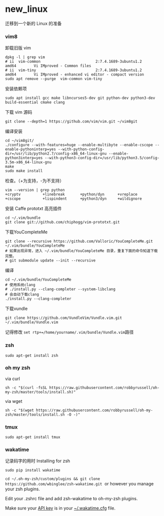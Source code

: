 # new_linux
迁移到一个新的 Linux 的准备

### vim8
卸载旧版 vim
```
dpkg -l | grep vim
# ii  vim-common                         2:7.4.1689-3ubuntu1.2             amd64        Vi IMproved - Common files
# ii  vim-tiny                           2:7.4.1689-3ubuntu1.2             amd64        Vi IMproved - enhanced vi editor - compact version
sudo apt remove --purge  vim-common vim-tiny
```
安装依赖项
```
sudo apt install gcc make libncurses5-dev git python-dev python3-dev build-essential cmake clang
```
下载 vim 源码
```
git clone --depth=1 https://github.com/vim/vim.git ~/vim8git
```
编译安装
```
cd ~/vim8git/
./configure --with-features=huge --enable-multibyte --enable-cscope --enable-pythoninterp=yes --with-python-config-dir=/usr/lib/python2.7/config-x86_64-linux-gnu --enable-python3interp=yes --with-python3-config-dir=/usr/lib/python3.5/config-3.5m-x86_64-linux-gnu
make
sudo make install
```
检查。（+为支持，-为不支持）
```
vim --version | grep python
+cryptv          +linebreak       +python/dyn      +vreplace
+cscope          +lispindent      +python3/dyn     +wildignore
```
安装 Caffe prototxt 高亮插件  
```
cd ~/.vim/bundle
git clone git://github.com/chiphogg/vim-prototxt.git
```
下载YouCompleteMe
```
git clone --recursive https://github.com/Valloric/YouCompleteMe.git ~/.vim/bundle/YouCompleteMe
# 如果出现异常，进入 ~/.vim/bundle/YouCompleteMe 目录，重复下面的命令知道下载完整。
# git submodule update --init --recursive
```
编译
```
cd ~/.vim/bundle/YouCompleteMe
# 使用系统clang
# ./install.py --clang-completer --system-libclang
# 会自动下载clang
./install.py --clang-completer
```
下载vundle
```
git clone https://github.com/VundleVim/Vundle.vim.git ~/.vim/bundle/Vundle.vim
```
记得修改 ```set rtp+=/home/yourname/.vim/bundle/Vundle.vim```路径

### zsh
```
sudo apt-get install zsh
```

### oh my zsh
via curl
```
sh -c "$(curl -fsSL https://raw.githubusercontent.com/robbyrussell/oh-my-zsh/master/tools/install.sh)"
```
via wget
```
sh -c "$(wget https://raw.githubusercontent.com/robbyrussell/oh-my-zsh/master/tools/install.sh -O -)"
```

### tmux
```
sudo apt-get install tmux
```

### wakatime
记录码字的用时
Installing for zsh[](https://wakatime.com/terminal#install-zsh)
```
sudo pip install wakatime
```
```cd ~/.oh-my-zsh/custom/plugins && git clone https://github.com/wbinglee/zsh-wakatime.git```
 or however you manage your zsh plugins.

Edit your .zshrc file and add zsh-wakatime to oh-my-zsh plugins.

Make sure your [API key](https://wakatime.com/settings/api-key) is in your [~/.wakatime.cfg](https://github.com/wakatime/wakatime#configuring) file.

